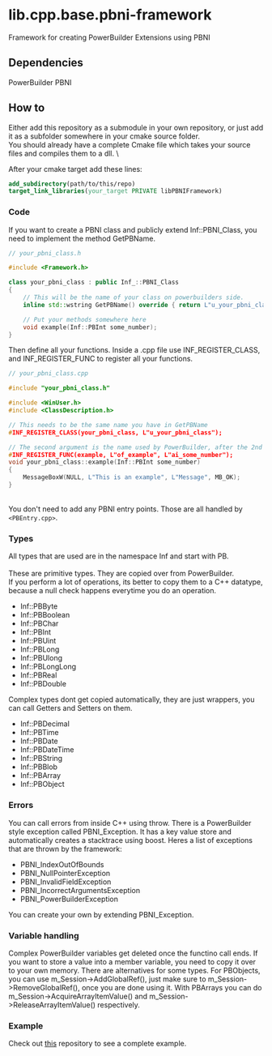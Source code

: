 # lib.cpp.base.pbni-framework
Framework for creating PowerBuilder Extensions using PBNI


## Dependencies
PowerBuilder PBNI

## How to
Either add this repository as a submodule in your own repository, or just add it as a subfolder somewhere in your cmake source folder. \
You should already have a complete Cmake file which takes your source files and compiles them to a dll. \

After your cmake target add these lines:
```cmake
add_subdirectory(path/to/this/repo)
target_link_libraries(your_target PRIVATE libPBNIFramework)
```

### Code
If you want to create a PBNI class and publicly extend Inf::PBNI_Class, you need to implement the method GetPBName.
```cpp
// your_pbni_class.h

#include <Framework.h>

class your_pbni_class : public Inf_::PBNI_Class
{
	// This will be the name of your class on powerbuilders side.
	inline std::wstring GetPBName() override { return L"u_your_pbni_class"; }

	// Put your methods somewhere here
	void example(Inf::PBInt some_number);
}
```

Then define all your functions. Inside a .cpp file use INF_REGISTER_CLASS, and INF_REGISTER_FUNC to register all your functions.
```cpp
// your_pbni_class.cpp

#include "your_pbni_class.h"

#include <WinUser.h>
#include <ClassDescription.h>

// This needs to be the same name you have in GetPBName
#INF_REGISTER_CLASS(your_pbni_class, L"u_your_pbni_class");

// The second argument is the name used by PowerBuilder, after the 2nd argument, the argument names come
#INF_REGISTER_FUNC(example, L"of_example", L"ai_some_number");
void your_pbni_class::example(Inf::PBInt some_number)
{
	MessageBoxW(NULL, L"This is an example", L"Message", MB_OK);
}

```
\
You don't need to add any PBNI entry points. Those are all handled by ``<PBEntry.cpp>``.


### Types
All types that are used are in the namespace Inf and start with PB. \
\
These are primitive types. They are copied over from PowerBuilder. \
If you perform a lot of operations, its better to copy them to a C++ datatype, because a null check happens everytime you do an operation.

 - Inf::PBByte
 - Inf::PBBoolean
 - Inf::PBChar
 - Inf::PBInt
 - Inf::PBUint
 - Inf::PBLong
 - Inf::PBUlong
 - Inf::PBLongLong
 - Inf::PBReal
 - Inf::PBDouble


Complex types dont get copied automatically, they are just wrappers, you can call Getters and Setters on them.

 - Inf::PBDecimal
 - Inf::PBTime
 - Inf::PBDate
 - Inf::PBDateTime
 - Inf::PBString
 - Inf::PBBlob
 - Inf::PBArray
 - Inf::PBObject

### Errors
You can call errors from inside C++ using throw. There is a PowerBuilder style exception called PBNI_Exception. It has a key value store and automatically creates a stacktrace using boost. Heres a list of exceptions that are thrown by the framework:

 - PBNI_IndexOutOfBounds
 - PBNI_NullPointerException
 - PBNI_InvalidFieldException
 - PBNI_IncorrectArgumentsException
 - PBNI_PowerBuilderException

You can create your own by extending PBNI_Exception.

### Variable handling
Complex PowerBuilder variables get deleted once the functino call ends. If you want to store a value into a member variable, you need to copy it over to your own memory. There are alternatives for some types. For PBObjects, you can use m_Session->AddGlobalRef(), just make sure to m_Session->RemoveGlobalRef(), once you are done using it. With PBArrays you can do m_Session->AcquireArrayItemValue() and m_Session->ReleaseArrayItemValue() respectively.


### Example
Check out [this](https://github.com/informaticon/div.cpp.miw.pbni-framework-example) repository to see a complete example.